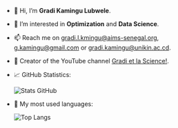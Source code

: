 - 👋 Hi, I’m **Gradi Kamingu Lubwele**.
- 👀 I’m interested in **Optimization** and **Data Science**.
- 📫 Reach me on gradi.l.kmingu@aims-senegal.org, g.kamingu@gmail.com or gradi.kamingu@unikin.ac.cd.
- 🎥 Creator of the YouTube channel [Gradi et la Science!](https://www.youtube.com/@GradietlaScience).
- 📈 GitHub Statistics:
  
  ![Stats GitHub](https://github-readme-stats.vercel.app/api?username=gradikamingu&show_icons=true&theme=radical)
- 🚀 My most used languages:
  
  ![Top Langs](https://github-readme-stats.vercel.app/api/top-langs/?username=gradikamingu&layout=compact&theme=tokyonight)

<!---
gradikamingu/gradikamingu is a ✨ special ✨ repository because its `README.md` (this file) appears on your GitHub profile.
You can click the Preview link to take a look at your changes.
--->
